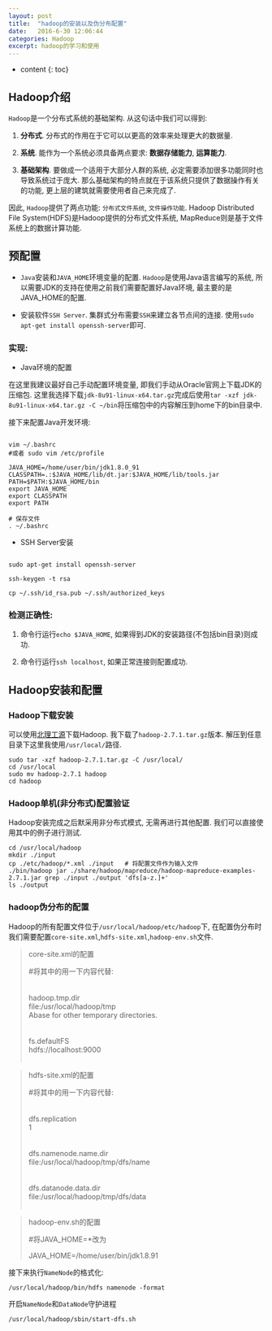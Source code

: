 ```yaml
---
layout: post
title:  "hadoop的安装以及伪分布配置"
date:   2016-6-30 12:06:44
categories: Hadoop
excerpt: hadoop的学习和使用
---
```


* content
{: toc}

## Hadoop介绍

`Hadoop`是一个分布式系统的基础架构. 从这句话中我们可以得到:

1. **分布式**. 分布式的作用在于它可以以更高的效率来处理更大的数据量.

2. **系统**. 能作为一个系统必须具备两点要求: **数据存储能力**, **运算能力**.

3. **基础架构**. 要做成一个适用于大部分人群的系统, 必定需要添加很多功能同时也导致系统过于庞大. 那么基础架构的特点就在于该系统只提供了数据操作有关的功能, 更上层的建筑就需要使用者自己来完成了.

因此, `Hadoop`提供了两点功能: `分布式文件系统`, `文件操作功能`. Hadoop Distributed File System(HDFS)是Hadoop提供的分布式文件系统, MapReduce则是基于文件系统上的数据计算功能.

## 预配置

* `Java`安装和`JAVA_HOME`环境变量的配置. `Hadoop`是使用Java语言编写的系统, 所以需要JDK的支持在使用之前我们需要配置好Java环境, 最主要的是JAVA_HOME的配置.

* 安装软件`SSH Server`. 集群式分布需要`SSH`来建立各节点间的连接. 使用`sudo apt-get install openssh-server`即可.

### 实现:

* Java环境的配置

在这里我建议最好自己手动配置环境变量, 即我们手动从Oracle官网上下载JDK的压缩包. 这里我选择下载`jdk-8u91-linux-x64.tar.gz`完成后使用`tar -xzf jdk-8u91-linux-x64.tar.gz -C ~/bin`将压缩包中的内容解压到home下的bin目录中.

接下来配置Java开发环境:

``` shell

vim ~/.bashrc
#或者 sudo vim /etc/profile

JAVA_HOME=/home/user/bin/jdk1.8.0_91
CLASSPATH=.:$JAVA_HOME/lib/dt.jar:$JAVA_HOME/lib/tools.jar
PATH=$PATH:$JAVA_HOME/bin
export JAVA_HOME
export CLASSPATH
export PATH

# 保存文件
. ~/.bashrc

```

* SSH Server安装

``` shell

sudo apt-get install openssh-server

ssh-keygen -t rsa

cp ~/.ssh/id_rsa.pub ~/.ssh/authorized_keys

```

### 检测正确性:

1. 命令行运行`echo $JAVA_HOME`, 如果得到JDK的安装路径(不包括bin目录)则成功.

2. 命令行运行`ssh localhost`, 如果正常连接则配置成功.

## Hadoop安装和配置

### Hadoop下载安装

可以使用[北理工源](http://mirror.bit.edu.cn/apache/hadoop/common/)下载Hadoop. 我下载了`hadoop-2.7.1.tar.gz`版本. 解压到任意目录下这里我使用`/usr/local/`路径.

``` shell
sudo tar -xzf hadoop-2.7.1.tar.gz -C /usr/local/
cd /usr/local
sudo mv hadoop-2.7.1 hadoop
cd hadoop
```

### Hadoop单机(非分布式)配置验证

Hadoop安装完成之后默采用非分布式模式, 无需再进行其他配置. 我们可以直接使用其中的例子进行测试.

``` shell
cd /usr/local/hadoop
mkdir ./input
cp ./etc/hadoop/*.xml ./input   # 将配置文件作为输入文件
./bin/hadoop jar ./share/hadoop/mapreduce/hadoop-mapreduce-examples-2.7.1.jar grep ./input ./output 'dfs[a-z.]+'
ls ./output
```

### hadoop伪分布的配置

Hadoop的所有配置文件位于`/usr/local/hadoop/etc/hadoop`下, 在配置伪分布时我们需要配置`core-site.xml`,`hdfs-site.xml`,`hadoop-env.sh`文件.

> core-site.xml的配置
> 
> #将其中的<configuration></configuration>用一下内容代替:  
> <configuration>  
>         <property>  
>              <name>hadoop.tmp.dir</name>  
>              <value>file:/usr/local/hadoop/tmp</value>  
>              <description>Abase for other temporary directories.</description>  
>         </property>  
>         <property>  
>              <name>fs.defaultFS</name>  
>              <value>hdfs://localhost:9000</value>  
>         </property>  
> </configuration>  

> hdfs-site.xml的配置  
> 
> #将其中的<configuration></configuration>用一下内容代替:   
> <configuration>  
>         <property>  
>              <name>dfs.replication</name>  
>              <value>1</value>  
>         </property>  
>         <property>  
>              <name>dfs.namenode.name.dir</name>  
>              <value>file:/usr/local/hadoop/tmp/dfs/name</value>  
>         </property>  
>         <property>  
>              <name>dfs.datanode.data.dir</name>  
>              <value>file:/usr/local/hadoop/tmp/dfs/data</value>  
>         </property>    
> </configuration>  

> hadoop-env.sh的配置  
> 
> #将JAVA_HOME=*改为  
>
> JAVA_HOME=/home/user/bin/jdk1.8.91  

接下来执行`NameNode`的格式化:

``` shell
/usr/local/hadoop/bin/hdfs namenode -format
```

开启`NameNode`和`DataNode`守护进程

``` shell
/usr/local/hadoop/sbin/start-dfs.sh
```
